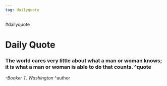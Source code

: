 ```yaml
---
tag: dailyquote
---
```


#dailyquote

# Daily Quote

### The world cares very little about what a man or woman knows; it is what a man or woman is able to do that counts. ^quote
*-Booker T. Washington* ^author
